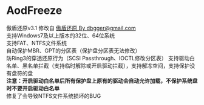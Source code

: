 # AodFreeze
傲盾还原v3.1 修改自 [傲盾还原 By dbgger@gmail.com](https://code.google.com/p/diskflt) \
支持Windows7及以上版本的32位、64位系统 \
支持FAT、NTFS文件系统 \
自动保护MBR、GPT的分区表（保护盘分区表无法修改） \
防Ring3的穿透还原行为（SCSI Passthrough、IOCTL修改分区表）
支持驱动白名单、黑名单拦截（支持临时解除或开启驱动拦截），支持解冻空间，支持保护没有盘符的盘 \
**注意：开启驱动白名单后所有保护盘上原有的驱动会自动允许加载，不保护系统盘时不要开启驱动白名单** \
修复了会导致NTFS文件系统损坏的BUG
